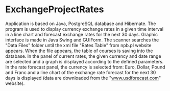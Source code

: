 # ExchangeProjectRates

Application is based on Java, PostgreSQL database and Hibernate.
The program is used to display currency exchange rates in a given time interval in a line chart and forecast exchange rates for the next 30 days.
Graphic interface is made in Java Swing and GUIForm.
The scanner searches the "Data Files" folder until the xml file "Rates Table" from npb.pl website appears. 
When the file appears, the table of courses is saving into the database. 
In the panel of current rates, the given currency and date range are selected and a graph is displayed according to the defined parameters. 
In the rate forecast panel, the currency is selected from: Euro, Dollar, Pound and Franc and a line chart of the exchange rate forecast for the next 30 days is displayed (data are downloaded from the "www.usdforecast.com" website).

